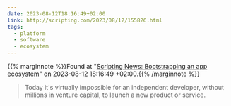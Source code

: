 ```yaml
---
date: 2023-08-12T18:16:49+02:00
link: http://scripting.com/2023/08/12/155826.html
tags:
  - platform
  - software
  - ecosystem
---
```

{{% marginnote %}}Found at "[Scripting News: Bootstrapping an app ecosystem](https://web.archive.org/web/20230812181649/http://scripting.com/2023/08/12/155826.html)" on 2023-08-12 18:16:49 +02:00.{{% /marginnote %}}

> Today it's virtually impossible for an independent developer, without millions in venture capital, to launch a new product or service.